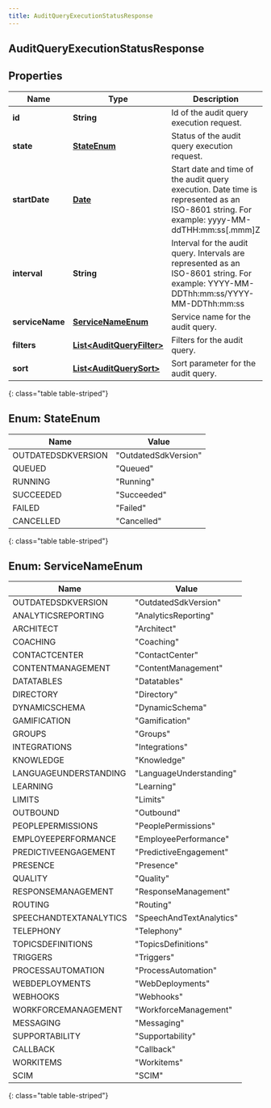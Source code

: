 ```yaml
---
title: AuditQueryExecutionStatusResponse
---
```


## AuditQueryExecutionStatusResponse

## Properties

| Name            | Type                                                                         | Description                                                                                                                               | Notes      |
| --------------- | ---------------------------------------------------------------------------- | ----------------------------------------------------------------------------------------------------------------------------------------- | ---------- |
| **id**          | <!----><!---->**String**<!---->                                              | Id of the audit query execution request.                                                                                                  | [optional] |
| **state**       | [**StateEnum**](#StateEnum)<!---->                                           | Status of the audit query execution request.                                                                                              | [optional] |
| **startDate**   | <!----><!---->[**Date**](Date.md)<!---->                                     | Start date and time of the audit query execution. Date time is represented as an ISO-8601 string. For example: yyyy-MM-ddTHH:mm:ss[.mmm]Z | [optional] |
| **interval**    | <!----><!---->**String**<!---->                                              | Interval for the audit query. Intervals are represented as an ISO-8601 string. For example: YYYY-MM-DDThh:mm:ss/YYYY-MM-DDThh:mm:ss       | [optional] |
| **serviceName** | [**ServiceNameEnum**](#ServiceNameEnum)<!---->                               | Service name for the audit query.                                                                                                         | [optional] |
| **filters**     | <!----><!---->[**List&lt;AuditQueryFilter&gt;**](AuditQueryFilter.md)<!----> | Filters for the audit query.                                                                                                              | [optional] |
| **sort**        | <!----><!---->[**List&lt;AuditQuerySort&gt;**](AuditQuerySort.md)<!---->     | Sort parameter for the audit query.                                                                                                       | [optional] |

{: class="table table-striped"}

<a name="StateEnum"></a>

## Enum: StateEnum

| Name               | Value                          |
| ------------------ | ------------------------------ |
| OUTDATEDSDKVERSION | &quot;OutdatedSdkVersion&quot; |
| QUEUED             | &quot;Queued&quot;             |
| RUNNING            | &quot;Running&quot;            |
| SUCCEEDED          | &quot;Succeeded&quot;          |
| FAILED             | &quot;Failed&quot;             |
| CANCELLED          | &quot;Cancelled&quot;          |

{: class="table table-striped"}

<a name="ServiceNameEnum"></a>

## Enum: ServiceNameEnum

| Name                   | Value                              |
| ---------------------- | ---------------------------------- |
| OUTDATEDSDKVERSION     | &quot;OutdatedSdkVersion&quot;     |
| ANALYTICSREPORTING     | &quot;AnalyticsReporting&quot;     |
| ARCHITECT              | &quot;Architect&quot;              |
| COACHING               | &quot;Coaching&quot;               |
| CONTACTCENTER          | &quot;ContactCenter&quot;          |
| CONTENTMANAGEMENT      | &quot;ContentManagement&quot;      |
| DATATABLES             | &quot;Datatables&quot;             |
| DIRECTORY              | &quot;Directory&quot;              |
| DYNAMICSCHEMA          | &quot;DynamicSchema&quot;          |
| GAMIFICATION           | &quot;Gamification&quot;           |
| GROUPS                 | &quot;Groups&quot;                 |
| INTEGRATIONS           | &quot;Integrations&quot;           |
| KNOWLEDGE              | &quot;Knowledge&quot;              |
| LANGUAGEUNDERSTANDING  | &quot;LanguageUnderstanding&quot;  |
| LEARNING               | &quot;Learning&quot;               |
| LIMITS                 | &quot;Limits&quot;                 |
| OUTBOUND               | &quot;Outbound&quot;               |
| PEOPLEPERMISSIONS      | &quot;PeoplePermissions&quot;      |
| EMPLOYEEPERFORMANCE    | &quot;EmployeePerformance&quot;    |
| PREDICTIVEENGAGEMENT   | &quot;PredictiveEngagement&quot;   |
| PRESENCE               | &quot;Presence&quot;               |
| QUALITY                | &quot;Quality&quot;                |
| RESPONSEMANAGEMENT     | &quot;ResponseManagement&quot;     |
| ROUTING                | &quot;Routing&quot;                |
| SPEECHANDTEXTANALYTICS | &quot;SpeechAndTextAnalytics&quot; |
| TELEPHONY              | &quot;Telephony&quot;              |
| TOPICSDEFINITIONS      | &quot;TopicsDefinitions&quot;      |
| TRIGGERS               | &quot;Triggers&quot;               |
| PROCESSAUTOMATION      | &quot;ProcessAutomation&quot;      |
| WEBDEPLOYMENTS         | &quot;WebDeployments&quot;         |
| WEBHOOKS               | &quot;Webhooks&quot;               |
| WORKFORCEMANAGEMENT    | &quot;WorkforceManagement&quot;    |
| MESSAGING              | &quot;Messaging&quot;              |
| SUPPORTABILITY         | &quot;Supportability&quot;         |
| CALLBACK               | &quot;Callback&quot;               |
| WORKITEMS              | &quot;Workitems&quot;              |
| SCIM                   | &quot;SCIM&quot;                   |

{: class="table table-striped"}
